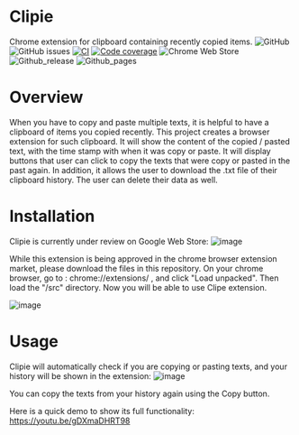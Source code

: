 # Clipie
Chrome extension for clipboard containing recently copied items.
![GitHub](https://img.shields.io/github/license/ChangSuNam/Clipie)
![GitHub issues](https://img.shields.io/github/issues/ChangSuNam/Clipie)
[![CI](https://github.com/ChangSuNam/Clipie/actions/workflows/ci.yml/badge.svg)](https://github.com/ChangSuNam/Clipie/actions/workflows/ci.yml)
[![Code coverage](https://img.shields.io/codecov/c/0e1cbeda-0d24-4aca-a796-5b1ead31a787)](https://img.shields.io/codecov/c/github/ChangSuNam/Clipie/main?token=0e1cbeda-0d24-4aca-a796-5b1ead31a787)
![Chrome Web Store](https://img.shields.io/chrome-web-store/v/keamhamnpnlepoeplpmaocjnlbklbaeg)
![Github_release](https://img.shields.io/github/v/release/ChangSuNam/Clipie)
![Github_pages](https://img.shields.io/badge/Github%20Pages-https%3A%2F%2Fchangsunam.github.io%2FClipie%2F-brightgreen)


# Overview
When you have to copy and paste multiple texts, it is helpful to have a clipboard of items you copied recently. This project creates a browser extension for such clipboard. It will show the content of the copied / pasted text, with the time stamp with when it was copy or paste. It will display buttons that user can click to copy the texts that were copy or pasted in the past again.
In addition, it allows the user to download the .txt file of their clipboard history. The user can delete their data as well.

# Installation
Clipie is currently under review on Google Web Store:
![image](https://github.com/ChangSuNam/Clipie/assets/25335750/20c881c7-cab6-4b08-826a-d44ec831c28a)

While this extension is being approved in the chrome browser extension market, please download the files in this repository. On your chrome browser, go to : chrome://extensions/ , and click "Load unpacked". Then load the "/src" directory. Now you will be able to use Clipe extension.
  
![image](https://github.com/ChangSuNam/Clipie/assets/25335750/911520a7-46a1-41b8-ad98-7875fccb2c05)

# Usage

Clipie will automatically check if you are copying or pasting texts, and your history will be shown in the extension:
![image](https://github.com/ChangSuNam/Clipie/assets/25335750/9736209c-290b-4d17-9872-bc9da0d88abc)

You can copy the texts from your history again using the Copy button.


Here is a quick demo to show its full functionality:
https://youtu.be/gDXmaDHRT98






